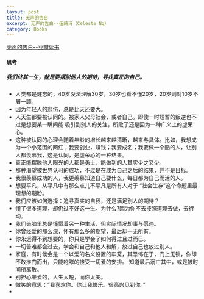 ```yaml
---
layout: post
title: 无声的告白
excerpt: 无声的告白--伍绮诗（Celeste Ng）
category: Books
---
```


[无声的告白--豆瓣读书](https://book.douban.com/subject/26382433/)

#### 思考

##### 我们终其一生，就是要摆脱他人的期待，寻找真正的自己。

- 人类都是健忘的，40岁没法理解30岁，30岁也看不懂20岁，20岁则对10岁不屑一顾。
- 因为年轻人的悲伤，总是比天还要大。
- 人天生都要被认同的。被家人父母社会，或者自己。即使一时短暂的叛逆也不过是想要某一瞬间能
吸引到别人的关注，所败了还是因为一种广义上的虚荣心。
- 这种被认同的心理会随着年龄的增长越来越清晰，越来与具体。比如，我想成为一个小范围的网红；我要创业，赚钱；我要成名；我要做一个酷的人，让别人都羡慕我，这是认同，是虚荣心的一种结果。
- 真正能摆脱他人眼光的人都是勇士，能做到的人其实少之又少。
- 那种渴望被世界认可的成功，不过是在成为自己之后的结果，并不是目标。
- 我很羡慕成功的人，我更羡慕知道自己要什么，每日都为自己而活的人。
- 想要平凡，从平凡中有那么点儿不平凡是所有人对于 “社会生存”这个命题里最理想的期盼。
- 我们应该如何选择：追寻真实的自我，还是满足别人的期待？
- 懂了很多道理，却仍过不好这一生。为什么?因为你不去按照道理去做，去行动。
- 我们头脑里总是憧憬着另一种生活，但实际情况却事与愿违。
- 你曾经爱的那么深，怀有那么多的期望，最后却一无所有。
- 你永远得不到想要的，你只是学会了如何得过且过而已。
- 一切苦难都会过去，学会和自己和他人和解，放过自己也放过别人。
- 家庭，有时候会是一个以爱的名义设置的牢笼，其恐怖在于，门上无锁，你却不敢推门而出，只能咆哮的接受一切爱的安排。
知道最后溺亡其中，或是被时间所离散。
- 别担心亲爱的，人生太短，而你太美。
- 微笑的意思：”我喜欢你。你让我快乐。很高兴见到你。”
-
